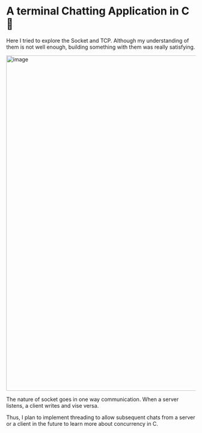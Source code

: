 # A terminal Chatting Application in C 📖

Here I tried to explore the Socket and TCP. Although my understanding of them is not well enough, building something with them was really satisfying.

<img width="891" alt="image" src="https://user-images.githubusercontent.com/68243292/168823326-5057d2a6-ca34-4b71-bb1d-0782b294ba38.png">

The nature of socket goes in one way communication. When a server listens, a client writes and vise versa. 

Thus, I plan to implement threading to allow subsequent chats from a server or a client in the future to learn more about concurrency in C.
